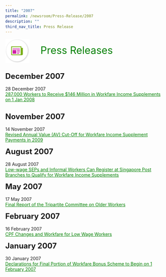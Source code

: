 ```yaml
---
title: "2007"
permalink: /newsroom/Press-Release/2007
description: ""
third_nav_title: Press Release
---
```

<html>
<img align="left"
src="/images/icons/ico_media_articles.png"
class="PressReleaseIcon">
<br>
<font align="center" color="green"
size="+3">&nbsp;&nbsp;&nbsp;&nbsp;Press Releases</font><br><br><br>

<font size="+2"><b>December 2007</b></font><br><br>
28 December 2007<br>
<a class="hyperlink" href="https://www.mom.gov.sg/newsroom/press-releases/2007/287000-workers-to-receive-146-million-in-workfare-income-supplements-on-1-jan-2008">287,000 Workers to Receive $146 Million in Workfare Income Supplements on 1 Jan 2008</a><br><br>

<font size="+2"><b>November 2007</b></font><br><br>
14 November 2007<br>
<a class="hyperlink" href="https://www.mom.gov.sg/newsroom/press-releases/2007/revised-annual-value-av-cutoff-for-workfare-income-supplement-payments-in-2009">Revised Annual Value (AV) Cut-Off for Workfare Income Supplement Payments in 2009</a>

<font size="+2"><b>August 2007</b></font><br><br>
28 August 2007<br>
<a class="hyperlink" href="https://www.mom.gov.sg/newsroom/press-releases/2007/low-wage-seps-and-informal-workers-can-register-at-singapore-post-branches-to-qualify-for-workfare-income-supplements">Low-wage SEPs and Informal Workers Can Register at Singapore Post Branches to Qualify for Workfare Income Supplements</a>

<font size="+2"><b>May 2007</b></font><br><br>
17 May 2007<br>
<a class="hyperlink" href="http://www.ssg-wsg.gov.sg/new-and-announcements/2007/17_May_2007.html">Final Report of the Tripartite Committee on Older Workers</a>

<font size="+2"><b>February 2007</b></font><br><br>
16 February 2007<br>
<a class="hyperlink" href="https://www.mom.gov.sg/newsroom/press-releases/2007/cpf-changes-and-workfare-for-low-wage-workers">CPF Changes and Workfare for Low Wage Workers</a>

<font size="+2"><b>January 2007</b></font><br><br>
30 January 2007<br>
<a class="hyperlink" href="http://www.mom.gov.sg/newsroom/press-releases/2007/declarations-for-final-portion-of-workfare-bonus-scheme-to-begin-on-1-february-2007">Declarations for Final Portion of Workfare Bonus Scheme to Begin on 1 February 2007</a>

<style>
img.PressReleaseIcon {
  height: 15%;
  width: 15%;
}
a.hyperlink {
    color:green;
  }
a.hyperlink:hover {
    color:MediumVioletRed;
  }
</style>
</html>
